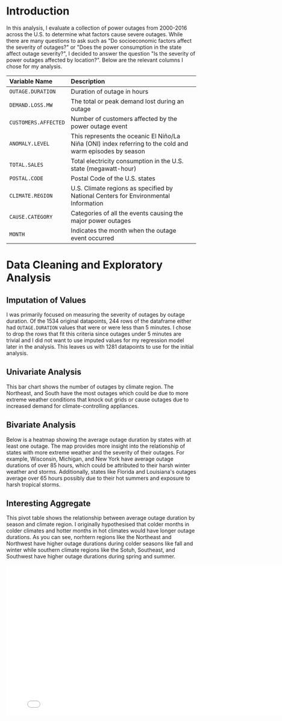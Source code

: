 # Introduction
In this analysis, I evaluate a collection of power outages from 2000-2016 across the U.S. to determine what factors cause severe outages. While there are many questions to ask such as "Do socioeconomic factors affect the severity of outages?" or "Does the power consumption in the state affect outage severity?", I decided to answer the question "Is the severity of power outages affected by location?". Below are the relevant columns I chose for my analysis.

| Variable Name | Description |
| :---          | :---------- |
| `OUTAGE.DURATION` | Duration of outage in hours |
| `DEMAND.LOSS.MW` | The total or peak demand lost during an outage |
| `CUSTOMERS.AFFECTED` | Number of customers affected by the power outage event |
| `ANOMALY.LEVEL` | This represents the oceanic El Niño/La Niña (ONI) index referring to the cold and warm episodes by season |
| `TOTAL.SALES` | Total electricity consumption in the U.S. state (megawatt-hour) |
| `POSTAL.CODE` | Postal Code of the U.S. states |
| `CLIMATE.REGION` | U.S. Climate regions as specified by National Centers for Environmental Information |
| `CAUSE.CATEGORY` | Categories of all the events causing the major power outages |
| `MONTH` | Indicates the month when the outage event occurred |

# Data Cleaning and Exploratory Analysis

## Imputation of Values
I was primarily focused on measuring the severity of outages by outage duration. Of the 1534 original datapoints, 244 rows of the dataframe either had `OUTAGE.DURATION` values that were or were less than 5 minutes. I chose to drop the rows that fit this criteria since outages under 5 minutes are trivial and I did not want to use imputed values for my regression model later in the analysis. This leaves us with 1281 datapoints to use for the initial analysis.

## Univariate Analysis
This bar chart shows the number of outages by climate region. The Northeast, and South have the most outages which could be due to more extreme weather conditions that knock out grids or cause outages due to increased demand for climate-controlling appliances.

## Bivariate Analysis
Below is a heatmap showing the average outage duration by states with at least one outage. The map provides more insight into the relationship of states with more extreme weather and the severity of their outages. For example, Wisconsin, Michigan, and New York have average outage durations of over 85 hours, which could be attributed to their harsh winter weather and storms. Additionally, states like Florida and Louisiana's outages average over 65 hours possibly due to their hot summers and exposure to harsh tropical storms.

## Interesting Aggregate
This pivot table shows the relationship between average outage duration by season and climate region. I originally hypothesised that colder months in colder climates and hotter months in hot climates would have longer outage durations. As you can see, norhtern regions like the Northeast and Northwest have higher outage durations during colder seasons like fall and winter while southern climate regions like the Sotuh, Southeast, and Southwest have higher outage durations during spring and summer.

<iframe src="/plots/seasons_pivot.html" width="800" height="400" frameborder="0">
</iframe>